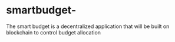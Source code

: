 # smartbudget-
The smart budget is a decentralized application that will be built on blockchain to control budget allocation

